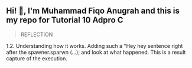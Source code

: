 ## **Hi! :wave:, I'm Muhammad Fiqo Anugrah and this is my repo for Tutorial 10 Adpro C**


> REFLECTION

1.2. Understanding how it works.
Adding such a "Hey hey sentence right after the spawner.sparwn (...);
and look at what happened. This is a result capture of the execution.